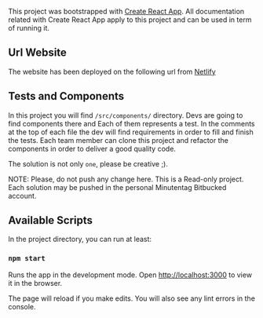 This project was bootstrapped with [Create React App](https://github.com/facebook/create-react-app).
All documentation related with Create React App apply to this project and can be used in term of running it.

## Url Website

The website has been deployed on the following url from [Netlify](https://react-frontend-min.netlify.app/)

## Tests and Components

In this project you will find `/src/components/` directory. Devs are going to find components there and Each of them represents a test.
In the comments at the top of each file the dev will find requirements in order to fill and finish the tests.
Each team member can clone this project and refactor the components in order to deliver a good quality code.

The solution is not only `one`, please be creative ;).

NOTE: Please, do not push any change here. This is a Read-only project. Each solution may be pushed in the personal Minutentag Bitbucked account.

## Available Scripts

In the project directory, you can run at least:

### `npm start`

Runs the app in the development mode. Open [http://localhost:3000](http://localhost:3000) to view it in the browser.

The page will reload if you make edits. You will also see any lint errors in the console.
